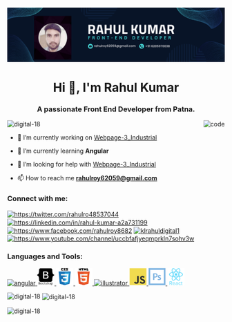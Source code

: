 ![logo](https://github.com/digital-18/digital-18/blob/main/Purple%20Gradient%20Digital%20Marketing%20LinkedIn%20Banner%20(1).png)
<h1 align="center">Hi 👋, I'm Rahul Kumar</h1>
<h3 align="center">A passionate Front End Developer from Patna.</h3>

<img src="https://camo.githubusercontent.com/cae12fddd9d6982901d82580bdf321d81fb299141098ca1c2d4891870827bf17/68747470733a2f2f6d69726f2e6d656469756d2e636f6d2f6d61782f313336302f302a37513379765349765f7430696f4a2d5a2e676966" alt="code" align= "right">

<p align="left"> <img src="https://komarev.com/ghpvc/?username=digital-18&label=Profile%20views&color=0e75b6&style=flat" alt="digital-18" /> </p>

- 🔭 I’m currently working on [Webpage-3_Industrial](https://digital-18.github.io/Webpage-3/)

- 🌱 I’m currently learning **Angular**

- 🤝 I’m looking for help with [Webpage-3_Industrial](https://digital-18.github)

- 📫 How to reach me **rahulroy62059@gmail.com**

<h3 align="left">Connect with me:</h3>
<p align="left">
<a href="https://twitter.com/https://twitter.com/rahulro48537044" target="blank"><img align="center" src="https://raw.githubusercontent.com/rahuldkjain/github-profile-readme-generator/master/src/images/icons/Social/twitter.svg" alt="https://twitter.com/rahulro48537044" height="30" width="40" /></a>
<a href="https://linkedin.com/in/https://linkedin.com/in/rahul-kumar-a2a731199" target="blank"><img align="center" src="https://raw.githubusercontent.com/rahuldkjain/github-profile-readme-generator/master/src/images/icons/Social/linked-in-alt.svg" alt="https://linkedin.com/in/rahul-kumar-a2a731199" height="30" width="40" /></a>
<a href="https://fb.com/https://www.facebook.com/rahulroy8682" target="blank"><img align="center" src="https://raw.githubusercontent.com/rahuldkjain/github-profile-readme-generator/master/src/images/icons/Social/facebook.svg" alt="https://www.facebook.com/rahulroy8682" height="30" width="40" /></a>
<a href="https://instagram.com/klrahuldigital1" target="blank"><img align="center" src="https://raw.githubusercontent.com/rahuldkjain/github-profile-readme-generator/master/src/images/icons/Social/instagram.svg" alt="klrahuldigital1" height="30" width="40" /></a>
<a href="https://www.youtube.com/c/https://www.youtube.com/channel/uccbfafjyeqmprkln7sohv3w" target="blank"><img align="center" src="https://raw.githubusercontent.com/rahuldkjain/github-profile-readme-generator/master/src/images/icons/Social/youtube.svg" alt="https://www.youtube.com/channel/uccbfafjyeqmprkln7sohv3w" height="30" width="40" /></a>
</p>

<h3 align="left">Languages and Tools:</h3>
<p align="left"> <a href="https://angular.io" target="_blank" rel="noreferrer"> <img src="https://angular.io/assets/images/logos/angular/angular.svg" alt="angular" width="40" height="40"/> </a> <a href="https://getbootstrap.com" target="_blank" rel="noreferrer"> <img src="https://raw.githubusercontent.com/devicons/devicon/master/icons/bootstrap/bootstrap-plain-wordmark.svg" alt="bootstrap" width="40" height="40"/> </a> <a href="https://www.w3schools.com/css/" target="_blank" rel="noreferrer"> <img src="https://raw.githubusercontent.com/devicons/devicon/master/icons/css3/css3-original-wordmark.svg" alt="css3" width="40" height="40"/> </a> <a href="https://www.w3.org/html/" target="_blank" rel="noreferrer"> <img src="https://raw.githubusercontent.com/devicons/devicon/master/icons/html5/html5-original-wordmark.svg" alt="html5" width="40" height="40"/> </a> <a href="https://www.adobe.com/in/products/illustrator.html" target="_blank" rel="noreferrer"> <img src="https://www.vectorlogo.zone/logos/adobe_illustrator/adobe_illustrator-icon.svg" alt="illustrator" width="40" height="40"/> </a> <a href="https://developer.mozilla.org/en-US/docs/Web/JavaScript" target="_blank" rel="noreferrer"> <img src="https://raw.githubusercontent.com/devicons/devicon/master/icons/javascript/javascript-original.svg" alt="javascript" width="40" height="40"/> </a> <a href="https://www.photoshop.com/en" target="_blank" rel="noreferrer"> <img src="https://raw.githubusercontent.com/devicons/devicon/master/icons/photoshop/photoshop-line.svg" alt="photoshop" width="40" height="40"/> </a> <a href="https://reactjs.org/" target="_blank" rel="noreferrer"> <img src="https://raw.githubusercontent.com/devicons/devicon/master/icons/react/react-original-wordmark.svg" alt="react" width="40" height="40"/> </a> </p>

<p><img align="left" src="https://github-readme-stats.vercel.app/api/top-langs?username=digital-18&show_icons=true&locale=en&layout=compact" alt="digital-18" /></p>

<p>&nbsp;<img align="center" src="https://github-readme-stats.vercel.app/api?username=digital-18&show_icons=true&locale=en" alt="digital-18" /></p>

<p><img align="center" src="https://github-readme-streak-stats.herokuapp.com/?user=digital-18&" alt="digital-18" /></p>
